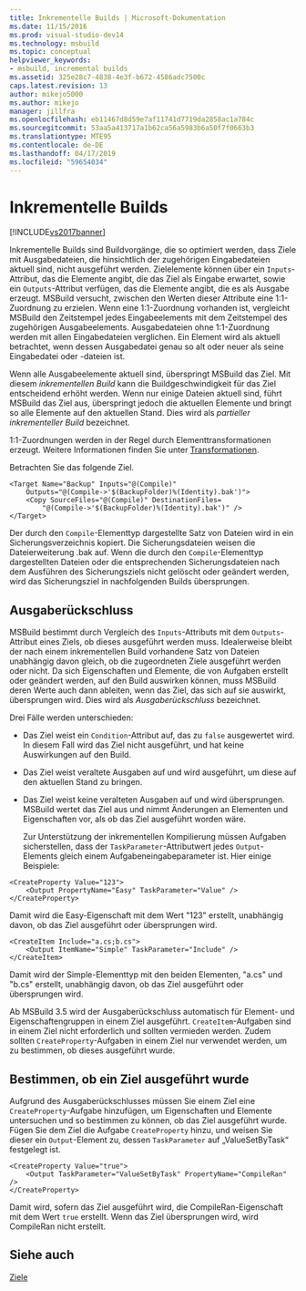 ```yaml
---
title: Inkrementelle Builds | Microsoft-Dokumentation
ms.date: 11/15/2016
ms.prod: visual-studio-dev14
ms.technology: msbuild
ms.topic: conceptual
helpviewer_keywords:
- msbuild, incremental builds
ms.assetid: 325e28c7-4838-4e3f-b672-4586adc7500c
caps.latest.revision: 13
author: mikejo5000
ms.author: mikejo
manager: jillfra
ms.openlocfilehash: eb11467d8d59e7af11741d7719da2858ac1a784c
ms.sourcegitcommit: 53aa5a413717a1b62ca56a5983b6a50f7f0663b3
ms.translationtype: MTE95
ms.contentlocale: de-DE
ms.lasthandoff: 04/17/2019
ms.locfileid: "59654034"
---
```

# <a name="incremental-builds"></a>Inkrementelle Builds
[!INCLUDE[vs2017banner](../includes/vs2017banner.md)]

Inkrementelle Builds sind Buildvorgänge, die so optimiert werden, dass Ziele mit Ausgabedateien, die hinsichtlich der zugehörigen Eingabedateien aktuell sind, nicht ausgeführt werden. Zielelemente können über ein `Inputs`-Attribut, das die Elemente angibt, die das Ziel als Eingabe erwartet, sowie ein `Outputs`-Attribut verfügen, das die Elemente angibt, die es als Ausgabe erzeugt. MSBuild versucht, zwischen den Werten dieser Attribute eine 1:1-Zuordnung zu erzielen. Wenn eine 1:1-Zuordnung vorhanden ist, vergleicht MSBuild den Zeitstempel jedes Eingabeelements mit dem Zeitstempel des zugehörigen Ausgabeelements. Ausgabedateien ohne 1:1-Zuordnung werden mit allen Eingabedateien verglichen. Ein Element wird als aktuell betrachtet, wenn dessen Ausgabedatei genau so alt oder neuer als seine Eingabedatei oder -dateien ist.  
  
 Wenn alle Ausgabeelemente aktuell sind, überspringt MSBuild das Ziel. Mit diesem *inkrementellen Build* kann die Buildgeschwindigkeit für das Ziel entscheidend erhöht werden. Wenn nur einige Dateien aktuell sind, führt MSBuild das Ziel aus, überspringt jedoch die aktuellen Elemente und bringt so alle Elemente auf den aktuellen Stand. Dies wird als *partieller inkrementeller Build* bezeichnet.  
  
 1:1-Zuordnungen werden in der Regel durch Elementtransformationen erzeugt. Weitere Informationen finden Sie unter [Transformationen](../msbuild/msbuild-transforms.md).  
  
 Betrachten Sie das folgende Ziel.  
  
```  
<Target Name="Backup" Inputs="@(Compile)"   
    Outputs="@(Compile->'$(BackupFolder)%(Identity).bak')">  
    <Copy SourceFiles="@(Compile)" DestinationFiles=  
        "@(Compile->'$(BackupFolder)%(Identity).bak')" />  
</Target>  
```  
  
 Der durch den `Compile`-Elementtyp dargestellte Satz von Dateien wird in ein Sicherungsverzeichnis kopiert. Die Sicherungsdateien weisen die Dateierweiterung .bak auf. Wenn die durch den `Compile`-Elementtyp dargestellten Dateien oder die entsprechenden Sicherungsdateien nach dem Ausführen des Sicherungsziels nicht gelöscht oder geändert werden, wird das Sicherungsziel in nachfolgenden Builds übersprungen.  
  
## <a name="output-inference"></a>Ausgaberückschluss  
 MSBuild bestimmt durch Vergleich des `Inputs`-Attributs mit dem `Outputs`-Attribut eines Ziels, ob dieses ausgeführt werden muss. Idealerweise bleibt der nach einem inkrementellen Build vorhandene Satz von Dateien unabhängig davon gleich, ob die zugeordneten Ziele ausgeführt werden oder nicht. Da sich Eigenschaften und Elemente, die von Aufgaben erstellt oder geändert werden, auf den Build auswirken können, muss MSBuild deren Werte auch dann ableiten, wenn das Ziel, das sich auf sie auswirkt, übersprungen wird. Dies wird als *Ausgaberückschluss* bezeichnet.  
  
 Drei Fälle werden unterschieden:  
  
- Das Ziel weist ein `Condition`-Attribut auf, das zu `false` ausgewertet wird. In diesem Fall wird das Ziel nicht ausgeführt, und hat keine Auswirkungen auf den Build.  
  
- Das Ziel weist veraltete Ausgaben auf und wird ausgeführt, um diese auf den aktuellen Stand zu bringen.  
  
- Das Ziel weist keine veralteten Ausgaben auf und wird übersprungen. MSBuild wertet das Ziel aus und nimmt Änderungen an Elementen und Eigenschaften vor, als ob das Ziel ausgeführt worden wäre.  
  
  Zur Unterstützung der inkrementellen Kompilierung müssen Aufgaben sicherstellen, dass der `TaskParameter`-Attributwert jedes `Output`-Elements gleich einem Aufgabeneingabeparameter ist. Hier einige Beispiele:  
  
```  
<CreateProperty Value="123">  
    <Output PropertyName="Easy" TaskParameter="Value" />  
</CreateProperty>  
```  
  
 Damit wird die Easy-Eigenschaft mit dem Wert "123" erstellt, unabhängig davon, ob das Ziel ausgeführt oder übersprungen wird.  
  
```  
<CreateItem Include="a.cs;b.cs">  
    <Output ItemName="Simple" TaskParameter="Include" />  
</CreateItem>  
```  
  
 Damit wird der Simple-Elementtyp mit den beiden Elementen, "a.cs" und "b.cs" erstellt, unabhängig davon, ob das Ziel ausgeführt oder übersprungen wird.  
  
 Ab MSBuild 3.5 wird der Ausgaberückschluss automatisch für Element- und Eigenschaftengruppen in einem Ziel ausgeführt. `CreateItem`-Aufgaben sind in einem Ziel nicht erforderlich und sollten vermieden werden. Zudem sollten `CreateProperty`-Aufgaben in einem Ziel nur verwendet werden, um zu bestimmen, ob dieses ausgeführt wurde.  
  
## <a name="determining-whether-a-target-has-been-run"></a>Bestimmen, ob ein Ziel ausgeführt wurde  
 Aufgrund des Ausgaberückschlusses müssen Sie einem Ziel eine `CreateProperty`-Aufgabe hinzufügen, um Eigenschaften und Elemente untersuchen und so bestimmen zu können, ob das Ziel ausgeführt wurde. Fügen Sie dem Ziel die Aufgabe `CreateProperty` hinzu, und weisen Sie dieser ein `Output`-Element zu, dessen `TaskParameter` auf „ValueSetByTask“ festgelegt ist.  
  
```  
<CreateProperty Value="true">  
    <Output TaskParameter="ValueSetByTask" PropertyName="CompileRan" />  
</CreateProperty>  
```  
  
 Damit wird, sofern das Ziel ausgeführt wird, die CompileRan-Eigenschaft mit dem Wert `true` erstellt. Wenn das Ziel übersprungen wird, wird CompileRan nicht erstellt.  
  
## <a name="see-also"></a>Siehe auch  
 [Ziele](../msbuild/msbuild-targets.md)
